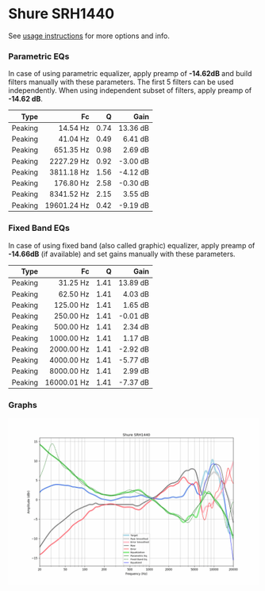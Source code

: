 # Shure SRH1440
See [usage instructions](https://github.com/jaakkopasanen/AutoEq#usage) for more options and info.

### Parametric EQs
In case of using parametric equalizer, apply preamp of **-14.62dB** and build filters manually
with these parameters. The first 5 filters can be used independently.
When using independent subset of filters, apply preamp of **-14.62 dB**.

| Type    | Fc          |    Q | Gain     |
|--------:|------------:|-----:|---------:|
| Peaking | 14.54 Hz    | 0.74 | 13.36 dB |
| Peaking | 41.04 Hz    | 0.49 | 6.41 dB  |
| Peaking | 651.35 Hz   | 0.98 | 2.69 dB  |
| Peaking | 2227.29 Hz  | 0.92 | -3.00 dB |
| Peaking | 3811.18 Hz  | 1.56 | -4.12 dB |
| Peaking | 176.80 Hz   | 2.58 | -0.30 dB |
| Peaking | 8341.52 Hz  | 2.15 | 3.55 dB  |
| Peaking | 19601.24 Hz | 0.42 | -9.19 dB |

### Fixed Band EQs
In case of using fixed band (also called graphic) equalizer, apply preamp of **-14.66dB**
(if available) and set gains manually with these parameters.

| Type    | Fc          |    Q | Gain     |
|--------:|------------:|-----:|---------:|
| Peaking | 31.25 Hz    | 1.41 | 13.89 dB |
| Peaking | 62.50 Hz    | 1.41 | 4.03 dB  |
| Peaking | 125.00 Hz   | 1.41 | 1.65 dB  |
| Peaking | 250.00 Hz   | 1.41 | -0.01 dB |
| Peaking | 500.00 Hz   | 1.41 | 2.34 dB  |
| Peaking | 1000.00 Hz  | 1.41 | 1.17 dB  |
| Peaking | 2000.00 Hz  | 1.41 | -2.92 dB |
| Peaking | 4000.00 Hz  | 1.41 | -5.77 dB |
| Peaking | 8000.00 Hz  | 1.41 | 2.99 dB  |
| Peaking | 16000.01 Hz | 1.41 | -7.37 dB |

### Graphs
![](./Shure%20SRH1440.png)